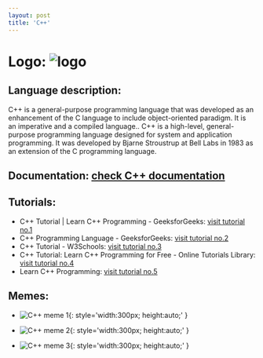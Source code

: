 ```yaml
---
layout: post
title: 'C++'
---
```

# Logo: ![logo](https://www.tiobe.com/wp-content/themes/tiobe/tiobe-index/images/C__.png)

## Language description: 
C++ is a general-purpose programming language that was developed as an enhancement of the C language to include object-oriented paradigm. It is an imperative and a compiled language.. C++ is a high-level, general-purpose programming language designed for system and application programming. It was developed by Bjarne Stroustrup at Bell Labs in 1983 as an extension of the C programming language.

## Documentation: [check C++ documentation](https://learn.microsoft.com/en-us/cpp/cpp/?view=msvc-170)

## Tutorials:
* C++ Tutorial | Learn C++ Programming - GeeksforGeeks:
 [visit tutorial no.1](https://www.geeksforgeeks.org/cpp-tutorial/)
* C++ Programming Language - GeeksforGeeks:
 [visit tutorial no.2](https://www.geeksforgeeks.org/c-plus-plus/)
* C++ Tutorial - W3Schools:
 [visit tutorial no.3](https://www.w3schools.com/cpp/)
* C++ Tutorial: Learn C++ Programming for Free - Online Tutorials Library:
 [visit tutorial no.4](https://www.tutorialspoint.com/cplusplus/index.htm)
* Learn C++ Programming:
 [visit tutorial no.5](https://www.programiz.com/cpp-programming)

## Memes: 
* ![C++ meme 1](https://images7.memedroid.com/images/UPLOADED772/60297fe91382d.jpeg){: style='width:300px; height:auto;' }

* ![C++ meme 2](https://programmerhumor.io/wp-content/uploads/2023/06/programmerhumor-io-programming-memes-backend-memes-5759cf3bc5d4320.png){: style='width:300px; height:auto;' }

* ![C++ meme 3](https://programmerhumor.io/wp-content/uploads/2023/10/programmerhumor-io-java-memes-javascript-memes-bb6960a078b6cb7-758x683.jpg){: style='width:300px; height:auto;' }

